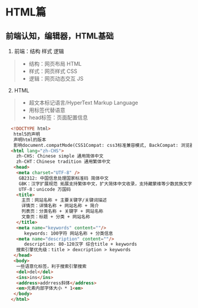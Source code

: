 # HTML篇
## 前端认知，编辑器，HTML基础
1. 前端：结构 样式 逻辑
  > - 结构：网页布局 HTML
  > - 样式：网页样式 CSS
  > - 逻辑：网页动态交互 JS 
2. HTML
  > - 超文本标记语言/HyperText Markup Language
  > - 用标签代替语意
  > - head标签：页面配置信息
  ```html
    <!DOCTYPE html>
     html5的声明
     声明html的版本
     影响document.compatMode(CSS1Compat: css3标准兼容模式, BackCompat: 浏览器怪异兼容模式
    <html lang="zh-CHS">
      zh-CHS: Chinese simple 通用简体中文
      zh-CHT：Chinese tradition 通用繁体中文
     <head>
      <meta charset="UTF-8" />
       GB2312: 中国信息处理国家标准码 简体中文
       GBK：汉字扩展规范 拓展支持繁体中文，扩大简体中文收录，支持藏蒙维等少数民族文字
       UTF-8：unicode 万国码 
      <title>
        主页：网站名称 + 主要关键字/关键词描述
        详情页：详情名称 + 网站名称 + 简介
        列表页：分类名称 + 关键字 + 网站名称
        文章页：标题 + 分类 + 网站名称
      </title>
      <meta name="keywords" content=""/>
         keywords: 100字符 网站名称 + 分类信息
      <meta name="description" content=""/>
         description: 80-120汉字 综合title + keywords
      搜索引擎优先级：title > dexcription > keywords
     </head>
     <body>
      一些语意化标签，利于搜索引擎搜索
      <del>del</del>
      <ins>ins</ins>
      <address>addrress斜体</address>
      <em>元素内部字体大小 * 1<em>
     </body>
    </html>
  ```